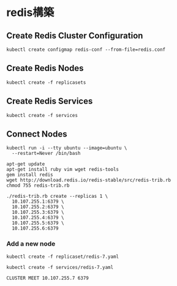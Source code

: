# redis構築

## Create Redis Cluster Configuration

```
kubectl create configmap redis-conf --from-file=redis.conf
```

## Create Redis Nodes

```
kubectl create -f replicasets
```

## Create Redis Services

```
kubectl create -f services
```

## Connect Nodes

```
kubectl run -i --tty ubuntu --image=ubuntu \
  --restart=Never /bin/bash
```

```
apt-get update
apt-get install ruby vim wget redis-tools
gem install redis
wget http://download.redis.io/redis-stable/src/redis-trib.rb
chmod 755 redis-trib.rb
```

```
./redis-trib.rb create --replicas 1 \
  10.107.255.1:6379 \
  10.107.255.2:6379 \
  10.107.255.3:6379 \
  10.107.255.4:6379 \
  10.107.255.5:6379 \
  10.107.255.6:6379
```

### Add a new node

```
kubectl create -f replicaset/redis-7.yaml
```

```
kubectl create -f services/redis-7.yaml
```

```
CLUSTER MEET 10.107.255.7 6379
```
